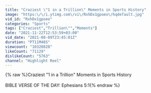 ```yaml
---
title: "Craziest \"1 in a Trillion\" Moments in Sports History"
image: "https:\/\/i.ytimg.com\/vi\/RxhDx1gpoeo\/hqdefault.jpg"
vid_id: "RxhDx1gpoeo"
categories: "Sports"
tags: ["Craziest","Trillion\"","Moments"]
date: "2021-11-22T12:53:59+03:00"
vid_date: "2021-08-09T23:45:01Z"
duration: "PT11M48S"
viewcount: "10320828"
likeCount: "71129"
dislikeCount: "5763"
channel: "Highlight Reel"
---
```

{% raw %}Craziest &quot;1 in a Trillion&quot; Moments in Sports History<br /><br />BIBLE VERSE OF THE DAY: Ephesians 5:1{% endraw %}

